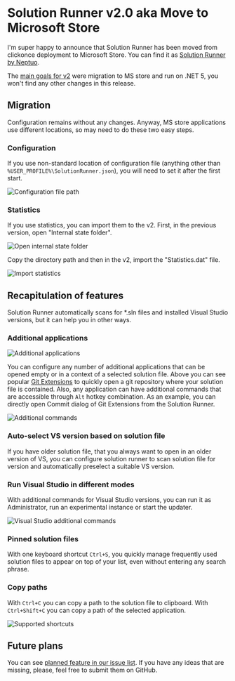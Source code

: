 # Solution Runner v2.0 aka Move to Microsoft Store

I'm super happy to announce that Solution Runner has been moved from clickonce deployment to Microsoft Store.
You can find it as [Solution Runner by Neptuo](https://www.microsoft.com/store/productId/9MVTL05WZB3P).

The [main goals for v2](https://github.com/neptuo/Productivity.SolutionRunner/milestone/16?closed=1) were migration to MS store and run on .NET 5, you won't find any other changes in this release.

## Migration

Configuration remains without any changes. Anyway, MS store applications use different locations, so may need to do these two easy steps.

### Configuration

If you use non-standard location of configuration file (anything other than `%USER_PROFILE%\SolutionRunner.json`), you will need to set it after the first start.

![Configuration file path](...)

### Statistics

If you use statistics, you can import them to the v2. First, in the previous version, open "Internal state folder".

![Open internal state folder](...)

Copy the directory path and then in the v2, import the "Statistics.dat" file.

![Import statistics](...)

## Recapitulation of features

Solution Runner automatically scans for *.sln files and installed Visual Studio versions, but it can help you in other ways.

### Additional applications

![Additional applications](...)

You can configure any number of additional applications that can be opened empty or in a context of a selected solution file. 
Above you can see popular [Git Extensions](https://gitextensions.github.io) to quickly open a git repository where your solution file is contained.
Also, any application can have additional commands that are accessible through `Alt` hotkey combination. As an example, you can directly open Commit dialog of Git Extensions from the Solution Runner.

![Additional commands](...)

### Auto-select VS version based on solution file

If you have older solution file, that you always want to open in an older version of VS, you can configure solution runner to scan solution file for version and automatically
preselect a suitable VS version.

### Run Visual Studio in different modes

With additional commands for Visual Studio versions, you can run it as Administrator, run an experimental instance or start the updater.

![Visual Studio additional commands](...)

### Pinned solution files

With one keyboard shortcut `Ctrl+S`, you quickly manage frequently used solution files to appear on top of your list, even without entering any search phrase.

### Copy paths

With `Ctrl+C` you can copy a path to the solution file to clipboard.
With `Ctrl+Shift+C` you can copy a path of the selected application.

![Supported shortcuts](...)

## Future plans

You can see [planned feature in our issue list](https://github.com/neptuo/Productivity.SolutionRunner/issues).
If you have any ideas that are missing, please, feel free to submit them on GitHub.